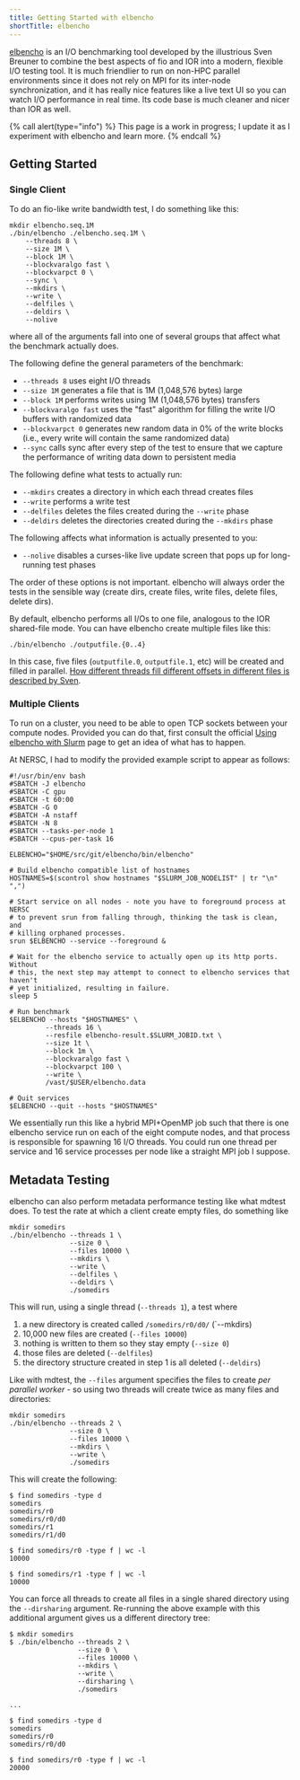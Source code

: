 ```yaml
---
title: Getting Started with elbencho
shortTitle: elbencho
---
```


[elbencho][] is an I/O benchmarking tool developed by the illustrious Sven
Breuner to combine the best aspects of fio and IOR into a modern, flexible
I/O testing tool.  It is much friendlier to run on non-HPC parallel environments
since it does not rely on MPI for its inter-node synchronization, and it has
really nice features like a live text UI so you can watch I/O performance in
real time.  Its code base is much cleaner and nicer than IOR as well.

{% call alert(type="info") %}
This page is a work in progress; I update it as I experiment with elbencho and
learn more.
{% endcall %}

[elbencho]: https://github.com/breuner/elbencho

## Getting Started 

### Single Client

To do an fio-like write bandwidth test, I do something like this:

```
mkdir elbencho.seq.1M
./bin/elbencho ./elbencho.seq.1M \
    --threads 8 \
    --size 1M \
    --block 1M \
    --blockvaralgo fast \
    --blockvarpct 0 \
    --sync \
    --mkdirs \
    --write \
    --delfiles \
    --deldirs \
    --nolive
```

where all of the arguments fall into one of several groups that affect what the
benchmark actually does.

The following define the general parameters of the benchmark:

- `--threads 8` uses eight I/O threads
- `--size 1M` generates a file that is 1M (1,048,576 bytes) large
- `--block 1M` performs writes using 1M (1,048,576 bytes) transfers
- `--blockvaralgo fast` uses the "fast" algorithm for filling the write I/O buffers with randomized data
- `--blockvarpct 0` generates new random data in 0% of the write blocks (i.e., every write will contain the same randomized data)
- `--sync` calls sync after every step of the test to ensure that we capture the performance of writing data down to persistent media

The following define what tests to actually run:

- `--mkdirs` creates a directory in which each thread creates files
- `--write` performs a write test
- `--delfiles` deletes the files created during the `--write` phase
- `--deldirs` deletes the directories created during the `--mkdirs` phase

The following affects what information is actually presented to you:

- `--nolive` disables a curses-like live update screen that pops up for long-running test phases

The order of these options is not important.  elbencho will always order the
tests in the sensible way (create dirs, create files, write files, delete files,
delete dirs).

By default, elbencho performs all I/Os to one file, analogous to the IOR
shared-file mode.  You can have elbencho create multiple files like this:


```
./bin/elbencho ./outputfile.{0..4}
```

In this case, five files (`outputfile.0`, `outputfile.1`, etc) will be created
and filled in parallel.  [How different threads fill different offsets in
different files is described by Sven](https://github.com/breuner/elbencho/issues/28#issuecomment-1054708665).

### Multiple Clients

To run on a cluster, you need to be able to open TCP sockets between your
compute nodes.  Provided you can do that, first consult the official [Using
elbencho with Slurm](https://github.com/breuner/elbencho/blob/master/tools/slurm-examples.md)
page to get an idea of what has to happen.

At NERSC, I had to modify the provided example script to appear as follows:

```
#!/usr/bin/env bash
#SBATCH -J elbencho
#SBATCH -C gpu
#SBATCH -t 60:00
#SBATCH -G 0
#SBATCH -A nstaff
#SBATCH -N 8
#SBATCH --tasks-per-node 1
#SBATCH --cpus-per-task 16

ELBENCHO="$HOME/src/git/elbencho/bin/elbencho"

# Build elbencho compatible list of hostnames
HOSTNAMES=$(scontrol show hostnames "$SLURM_JOB_NODELIST" | tr "\n" ",")

# Start service on all nodes - note you have to foreground process at NERSC
# to prevent srun from falling through, thinking the task is clean, and
# killing orphaned processes.
srun $ELBENCHO --service --foreground &

# Wait for the elbencho service to actually open up its http ports.  Without
# this, the next step may attempt to connect to elbencho services that haven't
# yet initialized, resulting in failure.
sleep 5

# Run benchmark
$ELBENCHO --hosts "$HOSTNAMES" \
         --threads 16 \
         --resfile elbencho-result.$SLURM_JOBID.txt \
         --size 1t \
         --block 1m \
         --blockvaralgo fast \
         --blockvarpct 100 \
         --write \
         /vast/$USER/elbencho.data

# Quit services
$ELBENCHO --quit --hosts "$HOSTNAMES"
```

We essentially run this like a hybrid MPI+OpenMP job such that there is one
elbencho service run on each of the eight compute nodes, and that process is
responsible for spawning 16 I/O threads.  You could run one thread per service
and 16 service processes per node like a straight MPI job I suppose.

## Metadata Testing

elbencho can also perform metadata performance testing like what mdtest does.
To test the rate at which a client create empty files, do something like

```
mkdir somedirs
./bin/elbencho --threads 1 \
               --size 0 \
               --files 10000 \
               --mkdirs \
               --write \
               --delfiles \
               --deldirs \
               ./somedirs
```

This will run, using a single thread (`--threads 1`), a test where 

1. a new directory is created called `/somedirs/r0/d0/` (`--mkdirs)
2. 10,000 new files are created (`--files 10000`)
3. nothing is written to them so they stay empty (`--size 0`)
4. those files are deleted (`--delfiles`)
5. the directory structure created in step 1 is all deleted (`--deldirs`)

Like with mdtest, the `--files` argument specifies the files to create _per
parallel worker_ - so using two threads will create twice as many files and
directories:

```
mkdir somedirs
./bin/elbencho --threads 2 \
               --size 0 \
               --files 10000 \
               --mkdirs \
               --write \
               ./somedirs
```

This will create the following:

```
$ find somedirs -type d
somedirs
somedirs/r0
somedirs/r0/d0
somedirs/r1
somedirs/r1/d0

$ find somedirs/r0 -type f | wc -l
10000

$ find somedirs/r1 -type f | wc -l
10000
```

You can force all threads to create all files in a single shared directory using
the `--dirsharing` argument.  Re-running the above example with this additional
argument gives us a different directory tree:

```
$ mkdir somedirs
$ ./bin/elbencho --threads 2 \
                 --size 0 \
                 --files 10000 \
                 --mkdirs \
                 --write \
                 --dirsharing \
                 ./somedirs

...

$ find somedirs -type d
somedirs
somedirs/r0
somedirs/r0/d0

$ find somedirs/r0 -type f | wc -l
20000
```
